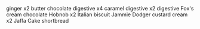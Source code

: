 ginger x2
butter
chocolate digestive x4
caramel digestive x2
digestive
Fox's cream
chocolate Hobnob x2
Italian biscuit
Jammie Dodger
custard cream x2
Jaffa Cake
shortbread
